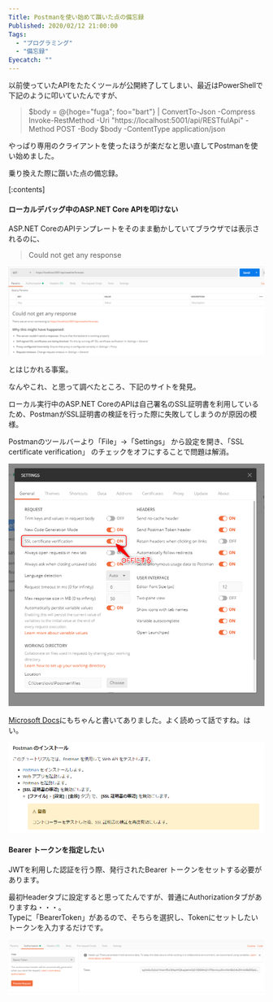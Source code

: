 ```yaml
---
Title: Postmanを使い始めて躓いた点の備忘録
Published: 2020/02/12 21:00:00
Tags:
  - "プログラミング"
  - "備忘録"
Eyecatch: ""
---
```

以前使っていたAPIをたたくツールが公開終了してしまい、最近はPowerShellで下記のように叩いていたんですが、  

> $body = @{hoge="fuga"; foo="bart"} | ConvertTo-Json -Compress  
> Invoke-RestMethod -Uri "https://localhost:5001/api/RESTfulApi" -Method POST -Body $body -ContentType application/json  

やっぱり専用のクライアントを使ったほうが楽だなと思い直してPostmanを使い始めました。  

<?# EmbedLink "https://www.postman.com/" /?>

乗り換えた際に躓いた点の備忘録。  

[:contents]



#### ローカルデバッグ中のASP.NET Core APIを叩けない  

ASP.NET CoreのAPIテンプレートをそのまま動かしていてブラウザでは表示されるのに、

> Could not get any response

![](20200212001628.png) 

とはじかれる事案。  

なんやこれ、と思って調べたところ、下記のサイトを発見。  

<?# EmbedLink "https://knkomko.hatenablog.com/entry/2019/10/02/001032" /?>

ローカル実行中のASP.NET CoreのAPIは自己署名のSSL証明書を利用しているため、PostmanがSSL証明書の検証を行った際に失敗してしまうのが原因の模様。  

Postmanのツールバーより「File」→「Settings」 から設定を開き、「SSL certificate verification」 のチェックをオフにすることで問題は解消。  

![](20200212002216.png) 

[Microsoft Docs](https://docs.microsoft.com/ja-jp/aspnet/core/tutorials/first-web-api?view=aspnetcore-3.0&tabs=visual-studio)にもちゃんと書いてありました。よく読めって話ですね。はい。  

![](20200212002258.png) 

#### Bearer トークンを指定したい  

JWTを利用した認証を行う際、発行されたBearer トークンをセットする必要があります。  

最初Headerタブに設定すると思ってたんですが、普通にAuthorizationタブがありますね・・・。  
Typeに「BearerToken」があるので、そちらを選択し、Tokenにセットしたいトークンを入力するだけです。  

![](20200212002611.png) 